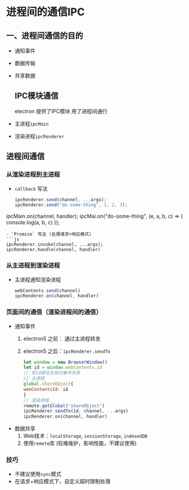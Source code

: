 # 进程间的通信IPC

## 一、进程间通信的目的

- 通知事件
- 数据传输
- 共享数据
  
  ## IPC模块通信
  
  electron 提供了IPC模块 用了进程间通行
- 主进程`ipcMain`
- 渲染进程`ipcRenderer`

## 进程间通信

### 从渲染进程到主进程

- `callback` 写法
  
  ```js
  ipcRenderer.send(channel, ...args);
  ipcRenderer.send("do-some-thing", 1, 2, 3);
  ```

ipcMain.on(channel, handler);
ipcMai.on("do-some-thing", (e, a, b, c) => {
  console.log(a, b, c)
});

```
- `Promise` 写法 (处理请求+响应模式)
```js
ipcRenderer.invoke(channel, ...args);
ipcRenderer.handle(channel, handler)
```

### 从主进程到渲染进程

- 主进程通知渲染进程
  
  ```js
  webContents.send(channel)
  ipcRenderer.on(channel, handler)
  ```

### 页面间的通信（渲染进程间的通信）

- 通知事件
  1. electron5 之前： 通过主进程转发
  2. electron5 之后：`ipcRenderer.sendTo`
     
     ```js
     let window = new BrowserWindow()
     let id = window.webContents.id
     // 将id放在全局对象中共享
     // 主进程 
     global.shareObject{
     wenContentsId: id
     }
     // 渲染进程
     remote.getGlobal("shareObject")
     ipcRenderer.sendTo(id, channel, ...args)
     ipcRenderer.on(channel, handler)
     ```
- 数据共享
  1. Web技术：`localStorage`, `sessionStorage`, `indexedDB`
  2. 使用`remote`库 (较难维护，影响性能，不建议使用)

### 技巧

- 不建议使用`sync`模式
- 在请求+响应模式下，自定义超时限制处理
